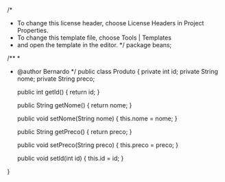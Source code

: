 /*
 * To change this license header, choose License Headers in Project Properties.
 * To change this template file, choose Tools | Templates
 * and open the template in the editor.
 */
package beans;

/**
 *
 * @author Bernardo
 */
public class Produto {
    private int id;
    private String nome;
    private String preco;

    public int getId() {
        return id;
    }

    public String getNome() {
        return nome;
    }

    public void setNome(String nome) {
        this.nome = nome;
    }

    public String getPreco() {
        return preco;
    }

    public void setPreco(String preco) {
        this.preco = preco;
    }

    public void setId(int id) {
        this.id = id;
    }
    
   
    
}
